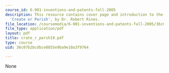 ```yaml
---
course_id: 6-901-inventions-and-patents-fall-2005
description: This resource contains cover page and introduction to the course textbook,
  'Create or Perish', by Dr. Robert Rines.
file_location: /coursemedia/6-901-inventions-and-patents-fall-2005/36c07b2bcdbce8855e9ba9e10a3f9764_crate_r_persh19.pdf
file_type: application/pdf
layout: pdf
title: crate_r_persh19.pdf
type: course
uid: 36c07b2bcdbce8855e9ba9e10a3f9764

---
```

None